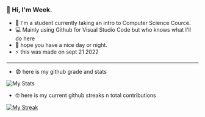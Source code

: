 ### :wave: Hi, I'm Week.

- :school_satchel: I'm a student currently taking an intro to Computer Science Cource. 
- :computer: Mainly using Github for Visual Studio Code but who knows what I'll do here
- :purple_heart: hope you have a nice day or night.
- :zap: this was made on sept 21 2022
---------------------
- :fearful: here is my github grade and stats

![My Stats](https://github-readme-stats.vercel.app/api?username=week2&show_icons=true&theme=tokyonight)

- :nerd_face: here is my current github streaks n total contributions

[![My Streak](http://github-readme-streak-stats.herokuapp.com?user=Week2&theme=tokyonight)](https://git.io/streak-stats)
